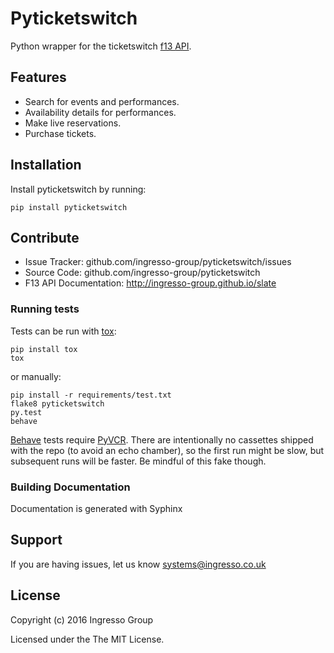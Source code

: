 Pyticketswitch
==============

Python wrapper for the ticketswitch [f13 API](http://ingresso-group.github.io/slate).

Features
--------

- Search for events and performances.
- Availability details for performances.
- Make live reservations.
- Purchase tickets.

Installation
------------

Install pyticketswitch by running:

```
pip install pyticketswitch
```

Contribute
----------

- Issue Tracker: github.com/ingresso-group/pyticketswitch/issues
- Source Code: github.com/ingresso-group/pyticketswitch
- F13 API Documentation: http://ingresso-group.github.io/slate

### Running tests ###

Tests can be run with [tox](https://pypi.python.org/pypi/tox):

```
pip install tox
tox
```

or manually:

```
pip install -r requirements/test.txt
flake8 pyticketswitch
py.test
behave
```

[Behave](http://pythonhosted.org/behave/) tests require 
[PyVCR](https://github.com/kevin1024/vcrpy). There are intentionally no
cassettes shipped with the repo (to avoid an echo chamber), so the first run
might be slow, but subsequent runs will be faster. Be mindful of this fake
though.

### Building Documentation ###

Documentation is generated with Syphinx


Support
-------

If you are having issues, let us know systems@ingresso.co.uk

License
-------

Copyright (c) 2016 Ingresso Group

Licensed under the The MIT License.
